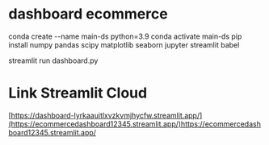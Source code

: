# dashboard ecommerce
conda create --name main-ds python=3.9
conda activate main-ds
pip install numpy pandas scipy matplotlib seaborn jupyter streamlit babel

streamlit run dashboard.py

# Link Streamlit Cloud
[https://dashboard-lyrkaauitlxvzkvmjhycfw.streamlit.app/](https://ecommercedashboard12345.streamlit.app/)https://ecommercedashboard12345.streamlit.app/

